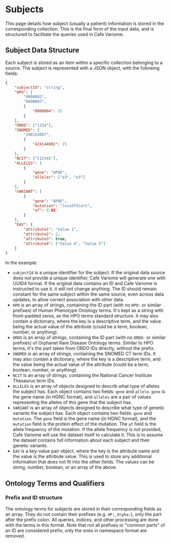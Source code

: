 # Subjects

This page details how subject (usually a patient) information is stored in the corresponding collection. This is the final form of the input data, and is structured to facilitate the queries used in Cafe Variome.

## Subject Data Structure

Each subject is stored as an item within a specific collection belonging to a source. The subject is represented with a JSON object, with the following fields:

```json
{
    "subjectId": "string",
    "HPO": [
        "0000002",
        "0000003",
        {
            "0000004": 25
        }
    ],
    "ORDO": ["1234"],
    "SNOMED": [
        "248153007",
        {
            "424144002": 25
        }
    ],
    "NCIT": ["C12345"],
    "ALLELES": [
        {
            "gene": "APOE",
            "alleles": ["e3", "e3"]
        }
    ],
    "VARIANT": [
        {
            "gene": "APOE",
            "mutation": "lossOfStart",
            "af": 0.01
        }
    ],
    "EAV": {
        "attribute1": "Value 1",
        "attribute2": 2,
        "attribute3": true,
        "attribute4": ["Value 4", "Value 5"]
    }
}
```

In the example:

- `subjectId` is a unique identifier for the subject. If the original data source does not provide a unique identifier, Cafe Variome will generate one with UUID4 format. If the original data contains an ID and Cafe Variome is instructed to use it, it will not change anything. The ID should remain constant for the same subject within the same source, even across data updates, to allow correct association with other data.
- `HPO` is an array of strings, containing the ID part (with no `HPO:` or similar prefixes) of Human Phenotype Ontology terms. It's kept as a string with front-padded zeros, as the HPO terms standard structure. It may also contain a dictionary, where the key is a descriptive term, and the value being the actual value of the attribute (could be a term, boolean, number, or anything).
- `ORDO` is an array of strings, containing the ID part (with no `ORDO:` or similar prefixes) of Orphanet Rare Disease Ontology terms. Similar to HPO terms, it's the part taken from ORDO IDs directly, without the prefix.
- `SNOMED` is an array of strings, containing the SNOMED CT term IDs. It may also contain a dictionary, where the key is a descriptive term, and the value being the actual value of the attribute (could be a term, boolean, number, or anything).
- `NCIT` is an array of strings, containing the National Cancer Institute Thesaurus term IDs.
- `ALLELES` is an array of objects designed to describ what type of alleles the subject has. Each object contains two fields: `gene` and `allele`. `gene` is the gene name (in HGNC format), and `alleles` are a pair of values representing the alleles of this gene that the subject has.
- `VARIANT` is an array of objects designed to describe what type of genetic variants the subject has. Each object contains two fields: `gene` and `mutation`. The `gene` field is the gene name (in HGNC format), and the `mutation` field is the protein effect of the mutation. The `af` field is the allele frequency of the mutation. If the allele frequency is not provided, Cafe Variome will use the dataset itself to calculate it. This is to assume the dataset contains full information about each subject and their genetic variants.
- `EAV` is a key-value pair object, where the key is the attribute name and the value is the attribute value. This is used to store any additional information that does not fit into the other fields. The values can be string, number, boolean, or an array of the above.

## Ontology Terms and Qualifiers

### Prefix and ID structure

The ontology terms for subjects are stored in their corresponding fields as an array. They do not contain their prefixes (e.g. `HP:`, `Orpha:`), only the part after the prefix colon. All queries, indices, and other processing are done with the terms in this format. Note that not all prefixes or "common parts" of an ID are considered prefix; only the ones in namespace format are removed.
